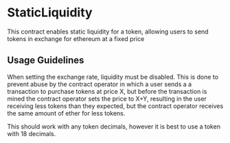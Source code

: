 # StaticLiquidity

This contract enables static liquidity for a token, allowing users to send tokens in exchange for ethereum at a fixed price

## Usage Guidelines

When setting the exchange rate, liquidity must be disabled. This is done to prevent abuse  by the contract operator in which a user sends a a transaction to purchase tokens at price X, but before the transaction is mined the contract operator sets the price to X+Y, resulting in the user receiving less tokens than they expected, but the contract operator receives the same amount of ether for less tokens.

This should work with any token decimals, however it is best to use a token with 18 decimals.

